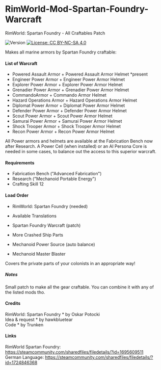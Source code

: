 # RimWorld-Mod-Spartan-Foundry-Warcraft
RimWorld: Spartan Foundry - All Craftables Patch

<img src="https://camo.githubusercontent.com/1e4f97e52db576a793e373a27c2de38c026bb3f1/68747470733a2f2f696d672e736869656c64732e696f2f62616467652f52696d776f726c642d312e302d677265656e2e737667" alt="Version" data-canonical-src="https://img.shields.io/badge/Rimworld-1.0-green.svg" style="max-width:100%;"></a>
<a href="http://creativecommons.org/licenses/by-nc-sa/4.0/" rel="nofollow"><img src="https://camo.githubusercontent.com/322fefce6b2264d9ff2ad35ea5dcd4622e437b04/68747470733a2f2f696d672e736869656c64732e696f2f62616467652f4c6963656e73652d434325323042592d2d4e432d2d5341253230342e302d626c75652e737667" alt="License: CC BY-NC-SA 4.0" data-canonical-src="https://img.shields.io/badge/License-CC%20BY--NC--SA%204.0-blue.svg" style="max-width:100%;"></a>

Makes all marine armors by Spartan Foundry craftable:

#### List of Warcraft

- Powered Assault Armor + Powered Assault Armor Helmet *present
- Engineer Power Armor + Engineer Power Armor Helmet
- Explorer Power Armor + Explorer Power Armor Helmet
- Grenadier Power Armor + Grenadier Power Armor Helmet
- CommandoArmor + Commando Armor Helmet
- Hazard Operations Armor + Hazard Operations Armor Helmet
- Diplomat Power Armor + Diplomat Power Armor Helmet
- Defender Power Armor + Defender Power Armor Helmet
- Scout Power Armor + Scout Power Armor Helmet
- Samurai Power Armor + Samurai Power Armor Helmet
- Shock Trooper Armor + Shock Trooper Armor Helmet
- Recon Power Armor + Recon Power Armor Helmet

All Power armors and helmets are available at the Fabrication Bench now after Research. A Power Cell (when installed) or an AI Persona Core is needed in some cases, to balance out the access to this superior warcraft.

#### Requirements

- Fabrication Bench ("Advanced Fabrication")
- Research ("Mechanoid Portable Energy")
- Crafting Skill 12

#### Load Order

- RimWorld: Spartan Foundry (needed)
- Available Translations
- Spartan Foundry Warcraft (patch)

- More Crashed Ship Parts
- Mechanoid Power Source (auto balance)
- Mechanoid Master Blaster

Covers the private parts of your colonists in an appropriate way!

##### Notes
Small patch to make all the gear craftable. You can combine it with any of the listed mods tho.

#### Credits
RimWorld: Spartan Foundry * by Oskar Potocki<br>
Idea & request * by hawkbluetear<br>
Code * by Trunken<br>

#### Links
RimWorld Spartan Foundry: https://steamcommunity.com/sharedfiles/filedetails/?id=1695609511
German Language: https://steamcommunity.com/sharedfiles/filedetails/?id=1724846368

